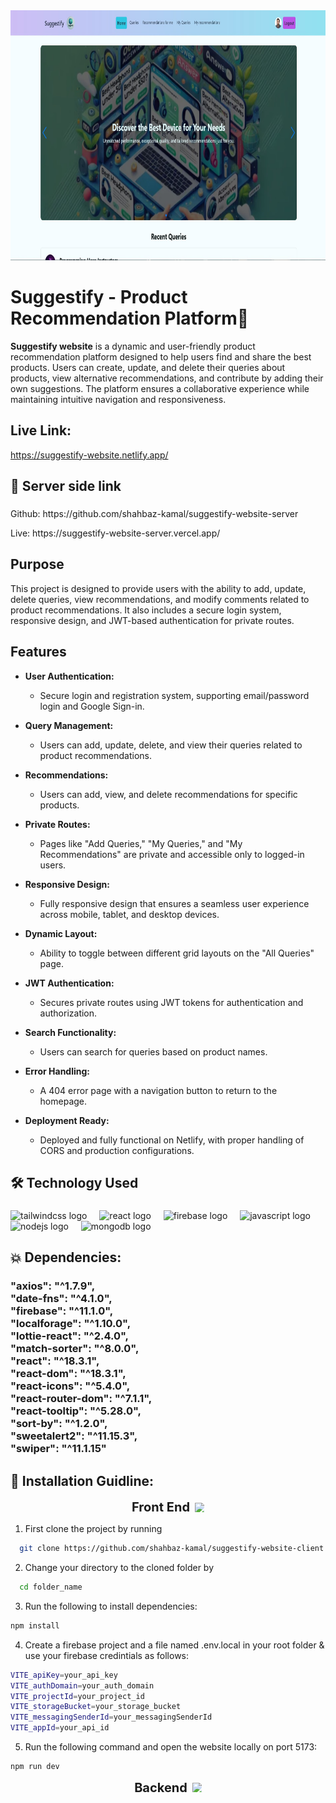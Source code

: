 <div align="center">
  <img height="400" src="https://raw.githubusercontent.com/shahbaz-kamal/suggestify-website-client/refs/heads/main/src/assets/github_banner.jpg"  />
</div>

# Suggestify - Product Recommendation Platform🌟

**Suggestify website** is a dynamic and user-friendly product recommendation platform designed to help users find and share the best products. Users can create, update, and delete their queries about products, view alternative recommendations, and contribute by adding their own suggestions. The platform ensures a collaborative experience while maintaining intuitive navigation and responsiveness.

## Live Link:

https://suggestify-website.netlify.app/

## 🔗 Server side link



###

<p align="left">Github: https://github.com/shahbaz-kamal/suggestify-website-server</p>
<p align="left">Live: https://suggestify-website-server.vercel.app/</p>

###

## Purpose

This project is designed to provide users with the ability to add, update, delete queries, view recommendations, and modify comments related to product recommendations. It also includes a secure login system, responsive design, and JWT-based authentication for private routes.

## Features

- **User Authentication:**

  - Secure login and registration system, supporting email/password login and Google Sign-in.

- **Query Management:**

  - Users can add, update, delete, and view their queries related to product recommendations.

- **Recommendations:**

  - Users can add, view, and delete recommendations for specific products.

- **Private Routes:**

  - Pages like "Add Queries," "My Queries," and "My Recommendations" are private and accessible only to logged-in users.

- **Responsive Design:**

  - Fully responsive design that ensures a seamless user experience across mobile, tablet, and desktop devices.

- **Dynamic Layout:**

  - Ability to toggle between different grid layouts on the "All Queries" page.

- **JWT Authentication:**

  - Secures private routes using JWT tokens for authentication and authorization.

- **Search Functionality:**

  - Users can search for queries based on product names.

- **Error Handling:**

  - A 404 error page with a navigation button to return to the homepage.

- **Deployment Ready:**
  - Deployed and fully functional on Netlify, with proper handling of CORS and production configurations.

###

## 🛠 Technology Used

###

 <div align="left">
  <img src="https://cdn.simpleicons.org/tailwindcss/06B6D4" height="40" alt="tailwindcss logo"  />
  <img width="12" />
  <img src="https://cdn.jsdelivr.net/gh/devicons/devicon/icons/react/react-original.svg" height="40" alt="react logo"  />
  <img width="12" />
  <img src="https://cdn.jsdelivr.net/gh/devicons/devicon/icons/firebase/firebase-plain.svg" height="40" alt="firebase logo"  />
  <img width="12" />
  <img src="https://cdn.jsdelivr.net/gh/devicons/devicon/icons/javascript/javascript-original.svg" height="40" alt="javascript logo"  />
  <img width="12" />
  <img src="https://cdn.jsdelivr.net/gh/devicons/devicon/icons/nodejs/nodejs-original.svg" height="40" alt="nodejs logo"  />
  <img width="12" />
  <img src="https://cdn.jsdelivr.net/gh/devicons/devicon/icons/mongodb/mongodb-original.svg" height="40" alt="mongodb logo"  />
</div>

###

## 💥 Dependencies:

<!-- <h3 align="left"></h3> -->

###

<h3 align="left">"axios": "^1.7.9",<br>    "date-fns": "^4.1.0",<br>    "firebase": "^11.1.0",<br>    "localforage": "^1.10.0",<br>    "lottie-react": "^2.4.0",<br>    "match-sorter": "^8.0.0",<br>    "react": "^18.3.1",<br>    "react-dom": "^18.3.1",<br>    "react-icons": "^5.4.0",<br>    "react-router-dom": "^7.1.1",<br>    "react-tooltip": "^5.28.0",<br>    "sort-by": "^1.2.0",<br>    "sweetalert2": "^11.15.3",<br>    "swiper": "^11.1.15"</h3>

###

## 🔧 Installation Guidline:

<p align="center" style="display: flex; align-items: center; justify-content: center;">
  <span style="font-size: 20px; font-weight: bold;">Front End</span>
  <img src="https://cdn-icons-png.flaticon.com/128/1055/1055666.png" alt="Front End Icon" width="15" height="15" style="margin-left: 8px;" />
</p>

1. First clone the project by running

```bash
  git clone https://github.com/shahbaz-kamal/suggestify-website-client.git
```

2. Change your directory to the cloned folder by

```bash
  cd folder_name
```

3. Run the following to install dependencies:

```bash
npm install
```

4. Create a firebase project and a file named .env.local in your root folder & use your firebase credintials as follows:

```bash
VITE_apiKey=your_api_key
VITE_authDomain=your_auth_domain
VITE_projectId=your_project_id
VITE_storageBucket=your_storage_bucket
VITE_messagingSenderId=your_messagingSenderId
VITE_appId=your_api_id
```

5. Run the following command and open the website locally on port 5173:

```bash
npm run dev
```

<p align="center" style="display: flex; align-items: center; justify-content: center;">
  <span style="font-size: 20px; font-weight: bold;">Backend</span>
  <img src="https://cdn-icons-png.flaticon.com/128/16318/16318927.png" alt="Front End Icon" width="15" height="15" style="margin-left: 8px;" />
</p>

###
